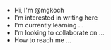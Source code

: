 - Hi, I'm @mgkoch
- I'm interested in writing here
- I'm currently learning ...
- I'm looking to collaborate on ...
- How to reach me ...

<!-- 
mgkoch/GithubTotorial is a "Special" repository because it's readme.md5 appears on the github profile.
--->
